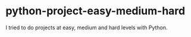 # python-project-easy-medium-hard
I tried to do projects at easy, medium and hard levels with Python.
